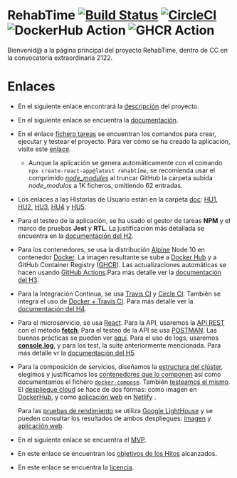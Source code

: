 
# RehabTime [![Build Status](https://app.travis-ci.com/e89835/RehabTime.svg?branch=main)](https://app.travis-ci.com/e89835/RehabTime) [![CircleCI](https://dl.circleci.com/status-badge/img/gh/e89835/RehabTime/tree/main.svg?style=svg)](https://dl.circleci.com/status-badge/redirect/gh/e89835/RehabTime/tree/main) ![DockerHub Action](https://github.com/e89835/rehabtime/actions/workflows/docker-image.yml/badge.svg) ![GHCR Action](https://github.com/e89835/rehabtime/actions/workflows/ghcr-image.yml/badge.svg)
Bienvenid@ a la página principal del proyecto RehabTime, dentro de CC en la convocatoria extraordinaria 2122.

# Enlaces
- En el siguiente enlace encontrará la [descripción](https://github.com/e89835/RehabTime/blob/main/doc/Description.md) del proyecto.

- En el siguiente enlace se encuentra la [documentación](https://github.com/e89835/RehabTime/blob/main/doc/Documentation.md).

- En el enlace [fichero tareas](https://github.com/e89835/RehabTime/blob/main/doc/fichero_tareas) se encuentran los comandos para crear, ejecutar y testear el proyecto. Para ver cómo se ha creado la aplicación, visite este [enlace](https://github.com/e89835/RehabTime/blob/main/doc/Documentation.md#rehabtime---creaci%C3%B3n-aplicaci%C3%B3n).
    - Aunque la aplicación se genera automáticamente con el comando `npx create-react-app@latest rehabtime`, se recomienda usar el comprimido _[node_modules](https://mega.nz/file/7EMyCJ4S#gRVO5BYa3Z_PvXFG_3RLr9H6glRqR0EY-QndHghT1eY)_ al truncar GitHub la carpeta subida _node_modulos_ a 1K ficheros, omitiendo 62 entradas.

- Los enlaces a las Historias de Usuario están en la carpeta [doc](https://github.com/e89835/RehabTime/blob/main/doc/): [HU1](https://github.com/e89835/RehabTime/blob/main/doc/US1.md), [HU2](https://github.com/e89835/RehabTime/blob/main/doc/US2.md), [HU3](https://github.com/e89835/RehabTime/blob/main/doc/US3.md), [HU4](https://github.com/e89835/RehabTime/blob/main/doc/US4.md) y [HU5](https://github.com/e89835/RehabTime/blob/main/doc/US5.md).

- Para el testeo de la aplicación, se ha usado el gestor de tareas **NPM** y el marco de pruebas **Jest** y **RTL**. La justificación más detallada se encuentra en la [documentación del H2](https://github.com/e89835/RehabTime/blob/main/doc/Documentation.md#rehabtime---hito-2).

- Para los contenedores, se usa la distribución [Alpine](https://hub.docker.com/_/alpine) Node 10 en contenedor [Docker](https://docs.docker.com/get-started/overview/). La imagen resultante se sube a [Docker Hub](https://hub.docker.com/) y a GitHub Container Registry ([GHCR](https://github.com/features/packages)). Las actualizaciones automáticas se hacen usando [GitHub Actions](https://github.com/e89835/RehabTime/blob/main/doc/Documentation.md#automatic-updates).Para más detalle ver la [documentación del H3](https://github.com/e89835/RehabTime/blob/main/doc/Documentation.md#rehabtime---hito-3).

- Para la Integración Continua, se usa [Travis CI](https://app.travis-ci.com/github/e89835/RehabTime) y [Circle CI](https://app.circleci.com/pipelines/github/e89835/RehabTime). También se integra el uso de [Docker + Travis CI](https://github.com/e89835/RehabTime/blob/main/doc/Documentation.md#docker--travis-ci). Para más detalle ver la [documentación del H4](https://github.com/e89835/RehabTime/blob/main/doc/Documentation.md#rehabtime---hito-4).

- Para el microservicio, se usa [React](https://en.reactjs.org/). Para la API, usaremos la [API REST](https://github.com/e89835/RehabTime/blob/main/doc/Documentation.md#api-rest) con el método [**fetch**](https://github.com/e89835/RehabTime/blob/main/doc/Documentation.md#api-fetch). Para el testeo de la API se usa [POSTMAN](https://github.com/e89835/RehabTime/blob/main/doc/Documentation.md#postman). Las buenas prácticas se pueden ver [aquí](https://github.com/e89835/RehabTime/blob/main/doc/Documentation.md#buenas-pr%C3%A1cticas). Para el uso de logs, usaremos [**console.log**](https://github.com/e89835/RehabTime/blob/main/doc/Documentation.md#logs), y para los test, la suite anteriormente mencionada. Para más detalle vr la [documentación del H5](https://github.com/e89835/RehabTime/blob/main/doc/Documentation.md#rehabtime---hito-5).

- Para la composición de servicios, diseñamos la [estructura del clúster](https://github.com/e89835/RehabTime/blob/main/doc/Documentation.md#estructura-del-cl%C3%BAster), elegimos y justificamos los [contenedores que lo componen](https://github.com/e89835/RehabTime/blob/main/doc/Documentation.md#contenedores-docker-compose) así como documentamos el fichero [`docker-compose`](https://github.com/e89835/RehabTime/blob/main/doc/Documentation.md#documentaci%C3%B3n-docker-compose). También [testeamos el mismo](https://github.com/e89835/RehabTime/blob/main/doc/Documentation.md#testeo-fichero-composici%C3%B3n). El [despliegue cloud](https://github.com/e89835/RehabTime/blob/main/doc/Documentation.md#despliegue-cloud) se hace de dos formas: como imagen en [DockerHub](https://hub.docker.com/layers/e89835/rehabtime/app/images/sha256-c34c6cd19115971585b67e85b14c6ab69a1b5378de1885a3344c09c228f7ba7a?context=repo), y como [aplicación web](https://e89835-rehabtime.netlify.app/) en [Netlify](https://www.netlify.com/) .
  
  Para las [pruebas de rendimiento](https://github.com/e89835/RehabTime/blob/main/doc/Documentation.md#pruebas-de-rendimiento) se utiliza [Google LightHouse](https://developer.chrome.com/docs/lighthouse/overview/) y se pueden consultar los resultados de ambos despliegues: [imagen](https://github.com/e89835/RehabTime/blob/main/doc/H6/RehabTime_Lighthouse_Docker_Summary.pdf) y [aplicación web](https://github.com/e89835/RehabTime/blob/main/doc/H6/RehabTime_Lighthouse_Netlify_Summary.pdf).

- En el siguiente enlace se encuentra el [MVP](https://github.com/e89835/RehabTime/blob/main/doc/MVP.md).

- En este enlace se encuentran los [objetivos de los Hitos](https://github.com/e89835/RehabTime/blob/main/doc/Objectives.md) alcanzados. 

- En este enlace se encuentra la [licencia](https://github.com/e89835/RehabTime/blob/main/LICENSE).

